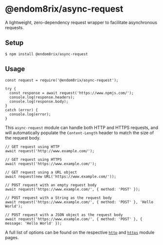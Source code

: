 # @endom8rix/async-request
A lightweight, zero-dependency request wrapper to facilitate asynchronous requests.

## Setup
```shell
$ npm install @endom8rix/async-request
```

## Usage
```JS
const request = require('@endom8rix/async-request');

try {
  const response = await request('https://www.npmjs.com/');
  console.log(response.headers);
  console.log(response.body);
}
catch (error) {
  console.log(error);
}
```
This `async-request` module can handle both HTTP and HTTPS requests, and will automatically populate the `Content-Length` header to match the size of the request body.
```JS
// GET request using HTTP
await request('http://www.example.com/');

// GET request using HTTPS
await request('https://www.example.com/');

// GET request using a URL object
await request(new URL('https://www.example.com/'));

// POST request with an empty request body
await request('https://www.example.com/', { method: 'POST' });

// POST request with a String as the request body
await request('https://www.example.com/', { method: 'POST' }, 'Hello World');

// POST request with a JSON object as the request body
await request('https://www.example.com/', { method: 'POST' }, { message: 'Hello World' });
```
A full list of options can be found on the respective [`http`](https://nodejs.org/api/http.html#http_http_request_url_options_callback) and [`https`](https://nodejs.org/api/https.html#https_https_request_url_options_callback) module pages.
